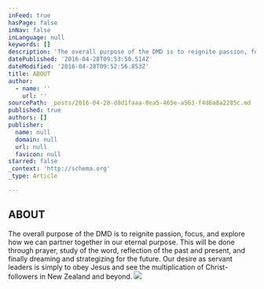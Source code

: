 ```yaml
---
inFeed: true
hasPage: false
inNav: false
inLanguage: null
keywords: []
description: 'The overall purpose of the DMD is to reignite passion, focus, and explore how we can partner together in our eternal purpose. This will be done through prayer, study of the word, reflection of the past and present, and finally dreaming and strategizing for the future. Our desire as servant leaders is simply to obey Jesus and see the multiplication of Christ-followers in New Zealand and beyond.'
datePublished: '2016-04-28T09:53:50.514Z'
dateModified: '2016-04-28T09:52:56.853Z'
title: ABOUT
author:
  - name: ''
    url: ''
sourcePath: _posts/2016-04-28-d8d1faaa-8ea5-465e-a563-f4d6a8a2285c.md
published: true
authors: []
publisher:
  name: null
  domain: null
  url: null
  favicon: null
starred: false
_context: 'http://schema.org'
_type: Article

---
```

## ABOUT

The overall purpose of the DMD is to reignite passion, focus, and explore how we can partner together in our eternal purpose. This will be done through prayer, study of the word, reflection of the past and present, and finally dreaming and strategizing for the future. Our desire as servant leaders is simply to obey Jesus and see the multiplication of Christ-followers in New Zealand and beyond.
![](https://the-grid-user-content.s3-us-west-2.amazonaws.com/f125033a-71ae-46a6-acac-6f164b54f947.png)